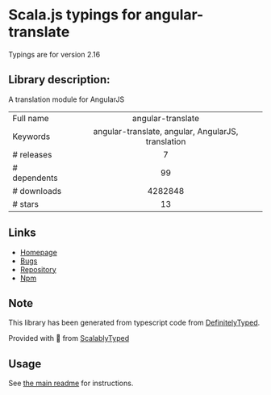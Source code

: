 
# Scala.js typings for angular-translate

Typings are for version 2.16

## Library description:
A translation module for AngularJS

|                    |                 |
| ------------------ | :-------------: |
| Full name          | angular-translate |
| Keywords           | angular-translate, angular, AngularJS, translation |
| # releases         | 7 |
| # dependents       | 99 |
| # downloads        | 4282848 |
| # stars            | 13 |

## Links
- [Homepage](https://github.com/angular-translate/angular-translate#readme)
- [Bugs](https://github.com/angular-translate/angular-translate/issues)
- [Repository](https://github.com/angular-translate/angular-translate)
- [Npm](https://www.npmjs.com/package/angular-translate)
    


## Note
This library has been generated from typescript code from [DefinitelyTyped](https://definitelytyped.org).

Provided with :purple_heart: from [ScalablyTyped](https://github.com/oyvindberg/ScalablyTyped)

## Usage
See [the main readme](../../readme.md) for instructions.


